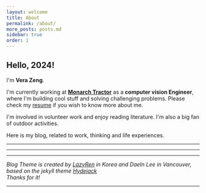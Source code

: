 ```yaml
---
layout: welcome
title: About
permalink: /about/
more_posts: posts.md
sidebar: true
order: 1
---
```


## Hello, 2024!

I'm **Vera Zeng**.<br>


I'm currently working at **[Monarch Tractor]** as a **computer vision Engineer**, where I'm building cool stuff and solving challenging problems. Please check my [resume] if you wish to know more about me. <br>


I'm involved in volunteer work and enjoy reading literature. I'm also a big fan of outdoor activities. <br>


Here is my blog, related to work, thinking and life experiences. <br>
***

<!--posts_list-->
***
<!-- ## Writing 
Create this blog for fun! 
 -->



***
*Blog Theme is created by [LazyRen] in Korea and DaeIn Lee in Vancouver,* <br>
*based on the jekyll theme [Hydejack]* <br>
*Thanks for it!* <br> 
***





*<!--author-->*

<!-- Links -->
[Monarch Tractor]: https://www.monarchtractor.com/
[LazyRen]: https://github.com/LazyRen/LazyRen.github.io
[resume]: /resume/
[Hydejack]: https://hydejack.com
